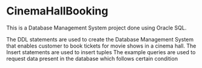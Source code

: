 # CinemaHallBooking

This is a Database Management System project done using Oracle SQL.

 The DDL statements are used to create the Database Management System that enables customer to book tickets for movie shows in a cinema hall.
 The Insert statements are used to insert tuples 
 The example queries are used to request data present in the database which follows certain condition 
